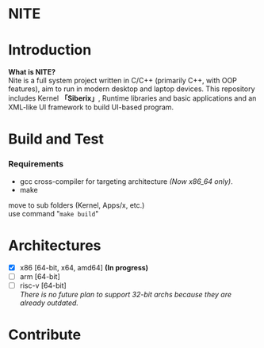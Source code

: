 # **NITE**

# Introduction 
**What is NITE?**  
Nite is a full system project written in C/C++ (primarily C++, with OOP features), aim to run in modern desktop and laptop devices. This repository includes Kernel **「Siberix」**, Runtime libraries and basic applications and an XML-like UI framework to build UI-based program.

# Build and Test
### Requirements
- gcc cross-compiler for targeting architecture *(Now x86_64 only)*.
- make

move to sub folders (Kernel, Apps/x, etc.)  
use command "`make build`"

# Architectures
- [x] x86 [64-bit, x64, amd64] **(In progress)**  
- [ ] arm [64-bit]  
- [ ] risc-v [64-bit]  
*There is no future plan to support 32-bit archs because they are already outdated.*

# Contribute